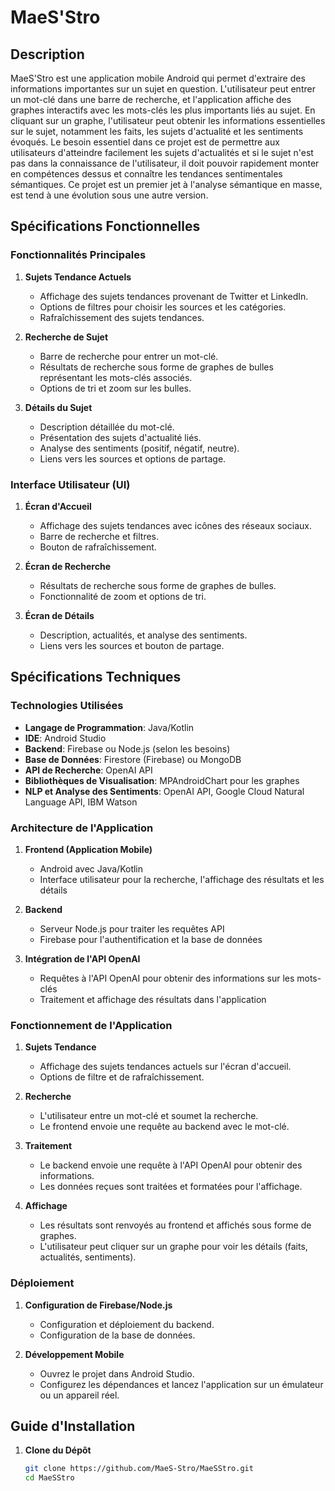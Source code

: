 # MaeS'Stro

## Description

MaeS'Stro est une application mobile Android qui permet d'extraire des informations importantes sur un sujet en question. L'utilisateur peut entrer un mot-clé dans une barre de recherche, et l'application affiche des graphes interactifs avec les mots-clés les plus importants liés au sujet. En cliquant sur un graphe, l'utilisateur peut obtenir les informations essentielles sur le sujet, notamment les faits, les sujets d'actualité et les sentiments évoqués. Le besoin essentiel dans ce projet est de permettre aux utilisateurs d'atteindre facilement les sujets d'actualités et si le sujet n'est pas dans la connaissance de l'utilisateur, il doit pouvoir rapidement monter en compétences dessus et connaître les tendances sentimentales sémantiques. Ce projet est un premier jet à l'analyse sémantique en masse, est tend à une évolution sous une autre version.

## Spécifications Fonctionnelles

### Fonctionnalités Principales

1. **Sujets Tendance Actuels**
   - Affichage des sujets tendances provenant de Twitter et LinkedIn.
   - Options de filtres pour choisir les sources et les catégories.
   - Rafraîchissement des sujets tendances.

2. **Recherche de Sujet**
   - Barre de recherche pour entrer un mot-clé.
   - Résultats de recherche sous forme de graphes de bulles représentant les mots-clés associés.
   - Options de tri et zoom sur les bulles.

3. **Détails du Sujet**
   - Description détaillée du mot-clé.
   - Présentation des sujets d'actualité liés.
   - Analyse des sentiments (positif, négatif, neutre).
   - Liens vers les sources et options de partage.

### Interface Utilisateur (UI)

1. **Écran d'Accueil**
   - Affichage des sujets tendances avec icônes des réseaux sociaux.
   - Barre de recherche et filtres.
   - Bouton de rafraîchissement.

2. **Écran de Recherche**
   - Résultats de recherche sous forme de graphes de bulles.
   - Fonctionnalité de zoom et options de tri.

3. **Écran de Détails**
   - Description, actualités, et analyse des sentiments.
   - Liens vers les sources et bouton de partage.

## Spécifications Techniques

### Technologies Utilisées

- **Langage de Programmation**: Java/Kotlin
- **IDE**: Android Studio
- **Backend**: Firebase ou Node.js (selon les besoins)
- **Base de Données**: Firestore (Firebase) ou MongoDB
- **API de Recherche**: OpenAI API
- **Bibliothèques de Visualisation**: MPAndroidChart pour les graphes
- **NLP et Analyse des Sentiments**: OpenAI API, Google Cloud Natural Language API, IBM Watson

### Architecture de l'Application

1. **Frontend (Application Mobile)**
   - Android avec Java/Kotlin
   - Interface utilisateur pour la recherche, l'affichage des résultats et les détails

2. **Backend**
   - Serveur Node.js pour traiter les requêtes API
   - Firebase pour l'authentification et la base de données

3. **Intégration de l'API OpenAI**
   - Requêtes à l'API OpenAI pour obtenir des informations sur les mots-clés
   - Traitement et affichage des résultats dans l'application

### Fonctionnement de l'Application

1. **Sujets Tendance**
   - Affichage des sujets tendances actuels sur l'écran d'accueil.
   - Options de filtre et de rafraîchissement.

2. **Recherche**
   - L'utilisateur entre un mot-clé et soumet la recherche.
   - Le frontend envoie une requête au backend avec le mot-clé.

3. **Traitement**
   - Le backend envoie une requête à l'API OpenAI pour obtenir des informations.
   - Les données reçues sont traitées et formatées pour l'affichage.

4. **Affichage**
   - Les résultats sont renvoyés au frontend et affichés sous forme de graphes.
   - L'utilisateur peut cliquer sur un graphe pour voir les détails (faits, actualités, sentiments).

### Déploiement

1. **Configuration de Firebase/Node.js**
   - Configuration et déploiement du backend.
   - Configuration de la base de données.

2. **Développement Mobile**
   - Ouvrez le projet dans Android Studio.
   - Configurez les dépendances et lancez l'application sur un émulateur ou un appareil réel.

## Guide d'Installation

1. **Clone du Dépôt**
   ```bash
   git clone https://github.com/MaeS-Stro/MaeSStro.git
   cd MaeSStro
